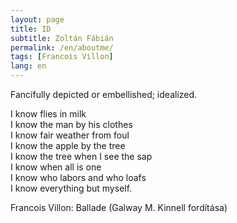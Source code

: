 ```yaml
---
layout: page
title: ID
subtitle: Zoltán Fábián
permalink: /en/aboutme/
tags: [Francois Villon]
lang: en
---
```


Fancifully depicted or embellished; idealized.

I know flies in milk  
I know the man by his clothes  
I know fair weather from foul  
I know the apple by the tree  
I know the tree when I see the sap  
I know when all is one  
I know who labors and who loafs  
I know everything but myself.

Francois Villon: Ballade (Galway M. Kinnell fordítása)




